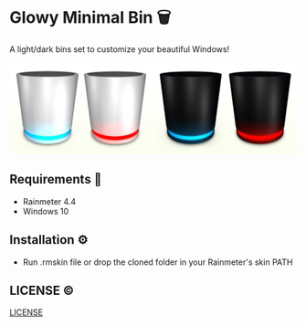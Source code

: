 # Glowy Minimal Bin :wastebasket:

A light/dark bins set to customize your beautiful Windows!

![](./pic/lightdark.jpg)   

## Requirements :page_facing_up: 

* Rainmeter 4.4
* Windows 10

## Installation :gear:

* Run .rmskin file or drop the cloned folder in your Rainmeter's skin PATH

## LICENSE :copyright:

[LICENSE](./LICENSE)
